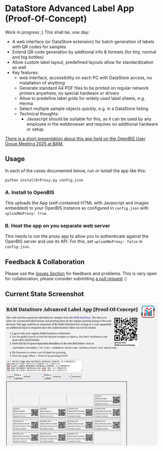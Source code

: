 # DataStore Advanced Label App (Proof-Of-Concept)

Work in progress ;) This shall be, one day: 

- A web interface (or DataStore extension) for batch generation of labels with QR codes for samples
- Extend QR code generation by additional info & formats (for tiny, normal and big bottles)
- Allow custom label layout, predefined layouts allow for standardization as well 
- Key features:
    - web interface, accessibility on each PC with DataStore access, no installation of anything
    - Generate standard A4 PDF files to be printed on regular network printers anywhere, no special hardware or drivers
    - Allow to predefine label grids for widely used label sheets, e.g. Herma
    - Select multiple sample objects quickly, e.g. in a DataStore listing
    - Technical thoughts:
        - Javascript should be suitable for this, as it can be used by any employee in the webbrowser and requires no additional hardware or setup.

[There is a short presentation about this app held on the OpenBIS User Group Meeting 2025 at BAM.](docs/250923%20Datastore%20Advanced%20Label%20App%20Demo%20-%20OpenBIS%20UGM%202025.pdf)

## Usage

In each of the cases documented below, run or isntall the app like this:

    python installOrProxy.py config.json

### A. Install to OpenBIS

This uploads the App (self-contained HTML with Javascript and images embedded) to your OpenBIS instance as configured in `config.json` with `uploadNoProxy: true`.

### B. Host the app on you separate web server

This needs to run the proxy app to allow you to authenticate against the OpenBIS server and use its API. For this, set `uploadNoProxy: false` in `config.json`.

## Feedback & Collaboration

Please use the [Issues Section](/issues) for feedback and problems.
This is very open for collaboration, please consider submitting [a pull request](/pulls) :)

## Current State Screenshot

![Current State Screenshot](./docs/screenshot.png)
